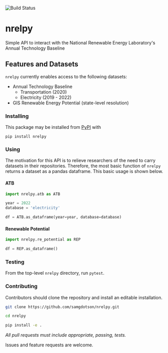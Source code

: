 ![Build Status](https://github.com/samgdotson/nrelpy/actions/workflows/python-app.yml/badge.svg?branch=main)
# nrelpy
Simple API to interact with the National Renewable Energy Laboratory's Annual Technology Baseline

## Features and Datasets

`nrelpy` currently enables access to the following datasets:
* Annual Technology Baseline
    - Transportation (2020)
    - Electricity (2019 - 2022)
* GIS Renewable Energy Potential (state-level resolution)

### Installing

This package may be installed from [PyPI](https://pypi.org/project/nrelpy/) with 

`pip install nrelpy`

### Using

The motivation for this API is to relieve researchers of the need to carry datasets
in their repositories. Therefore, the most basic function of `nrelpy` returns a 
dataset as a pandas dataframe. This basic usage is shown below.


#### ATB

```py
import nrelpy.atb as ATB

year = 2022
database = 'electricity'

df = ATB.as_dataframe(year=year, database=database)
```

#### Renewable Potential

```py
import nrelpy.re_potential as REP

df = REP.as_dataframe()
```

### Testing

From the top-level `nrelpy` directory, run `pytest`.  


### Contributing

Contributors should clone the repository and install an editable installation.

```bash
git clone https://github.com/samgdotson/nrelpy.git

cd nrelpy

pip install -e .
```

*All pull requests must include appropriate, passing, tests.*

Issues and feature requests are welcome.
